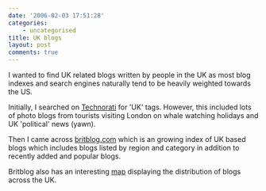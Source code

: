 ```yaml
---
date: '2006-02-03 17:51:28'
categories:
    - uncategorised
title: UK blogs
layout: post
comments: true
---
```

I wanted to find UK related blogs written by people in the UK as most
blog indexes and search engines naturally tend to be heavily weighted
towards the US.

Initially, I searched on [Technorati](http://technorati.com/) for 'UK'
tags. However, this included lots of photo blogs from tourists visiting
London on whale watching holidays and UK 'political' news (yawn).

Then I came across [britblog.com](http://www.britblog.com/) which is an
growing index of UK based blogs which includes blogs listed by region
and category in addition to recently added and popular blogs.

Britblog also has an interesting
[map](http://www.britblog.com/directory/map.php) displaying the
distribution of blogs across the UK.
